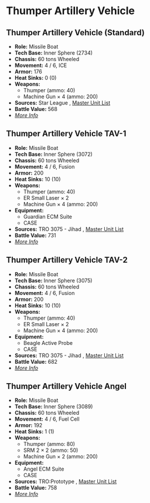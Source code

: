 # Thumper Artillery Vehicle 

## Thumper Artillery Vehicle (Standard) 

- **Role:** Missile Boat 
- **Tech Base:** Inner Sphere (2734) 
- **Chassis:** 60 tons Wheeled 
- **Movement:** 4 / 6, ICE 
- **Armor:** 176 
- **Heat Sinks:** 0 (0) 
- **Weapons:** 
  - Thumper (ammo: 40) 
  - Machine Gun × 4 (ammo: 200) 
- **Sources:** Star League , [Master Unit List](http://masterunitlist.info/Unit/Details/3210/thumper-artillery-vehicle-standard) 
- **Battle Value:** 568 
- [*More Info*](thumper_artillery_vehicle/thumper_artillery_vehicle_standard.md) 

## Thumper Artillery Vehicle TAV-1 

- **Role:** Missile Boat 
- **Tech Base:** Inner Sphere (3072) 
- **Chassis:** 60 tons Wheeled 
- **Movement:** 4 / 6, Fusion 
- **Armor:** 200 
- **Heat Sinks:** 10 (10) 
- **Weapons:** 
  - Thumper (ammo: 40) 
  - ER Small Laser × 2 
  - Machine Gun × 4 (ammo: 200) 
- **Equipment:** 
  - Guardian ECM Suite 
  - CASE 
- **Sources:** TRO 3075 - Jihad , [Master Unit List](http://masterunitlist.info/Unit/Details/3212/thumper-artillery-vehicle-tav-1) 
- **Battle Value:** 731 
- [*More Info*](thumper_artillery_vehicle/thumper_artillery_vehicle_tav-1.md) 

## Thumper Artillery Vehicle TAV-2 

- **Role:** Missile Boat 
- **Tech Base:** Inner Sphere (3075) 
- **Chassis:** 60 tons Wheeled 
- **Movement:** 4 / 6, Fusion 
- **Armor:** 200 
- **Heat Sinks:** 10 (10) 
- **Weapons:** 
  - Thumper (ammo: 40) 
  - ER Small Laser × 2 
  - Machine Gun × 4 (ammo: 200) 
- **Equipment:** 
  - Beagle Active Probe 
  - CASE 
- **Sources:** TRO 3075 - Jihad , [Master Unit List](http://masterunitlist.info/Unit/Details/3213/thumper-artillery-vehicle-tav-2) 
- **Battle Value:** 682 
- [*More Info*](thumper_artillery_vehicle/thumper_artillery_vehicle_tav-2.md) 

## Thumper Artillery Vehicle Angel 

- **Role:** Missile Boat 
- **Tech Base:** Inner Sphere (3089) 
- **Chassis:** 60 tons Wheeled 
- **Movement:** 4 / 6, Fuel Cell 
- **Armor:** 192 
- **Heat Sinks:** 1 (1) 
- **Weapons:** 
  - Thumper (ammo: 80) 
  - SRM 2 × 2 (ammo: 50) 
  - Machine Gun × 2 (ammo: 200) 
- **Equipment:** 
  - Angel ECM Suite 
  - CASE 
- **Sources:** TRO:Prototype , [Master Unit List](http://masterunitlist.info/Unit/Details/5229/thumper-artillery-vehicle-angel) 
- **Battle Value:** 758 
- [*More Info*](thumper_artillery_vehicle/thumper_artillery_vehicle_angel.md) 

